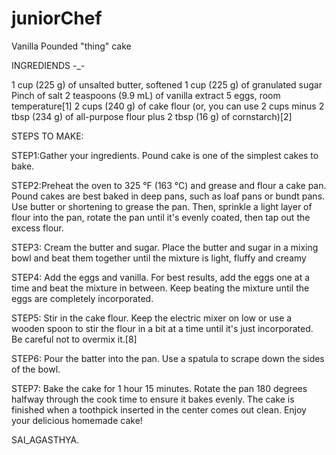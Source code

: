 # juniorChef

Vanilla Pounded "thing" cake

INGREDIENDS -_-

1 cup (225 g) of unsalted butter, softened
1 cup (225 g) of granulated sugar
Pinch of salt
2 teaspoons (9.9 mL) of vanilla extract
5 eggs, room temperature[1]
2 cups (240 g) of cake flour (or, you can use 2 cups minus 2 tbsp (234 g) of all-purpose flour plus 2 tbsp (16 g) of cornstarch)[2]

STEPS TO MAKE:

STEP1:Gather your ingredients. Pound cake is one of the simplest cakes to bake.

STEP2:Preheat the oven to 325 °F (163 °C) and grease and flour a cake pan. Pound cakes are best baked in deep pans, such as loaf pans or bundt pans. Use butter or shortening to grease the pan. Then, sprinkle a light layer of flour into the pan, rotate the pan until it's evenly coated, then tap out the excess flour.

STEP3:
Cream the butter and sugar. Place the butter and sugar in a mixing bowl and beat them together until the mixture is light, fluffy and creamy

STEP4:
Add the eggs and vanilla. For best results, add the eggs one at a time and beat the mixture in between. Keep beating the mixture until the eggs are completely incorporated.

STEP5:
Stir in the cake flour. Keep the electric mixer on low or use a wooden spoon to stir the flour in a bit at a time until it's just incorporated. Be careful not to overmix it.[8]

STEP6:
Pour the batter into the pan. Use a spatula to scrape down the sides of the bowl.

STEP7:
Bake the cake for 1 hour 15 minutes. Rotate the pan 180 degrees halfway through the cook time to ensure it bakes evenly. The cake is finished when a toothpick inserted in the center comes out clean. Enjoy your delicious homemade cake!

SAI_AGASTHYA.





